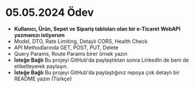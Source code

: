 # 05.05.2024 Ödev

- **Kullanıcı, Ürün, Sepet ve Sipariş tabloları olan bir e-Ticaret WebAPI yazmanızı istiyorum**
- Model, DTO, Rate Limiting, Detaylı CORS, Health Check
- API Methodlarında GET, POST, PUT, Delete
- Query Params, Route Params birer örnek yazın
- **İsteğe Bağlı** Bu projeyi GitHub'da paylaştıktan sonra LinkedIn de beni de etiketleyerek paylaşın.
- **İsteğe Bağlı** Bu projeyi GitHub'da paylaştığınız repoya çok detaylı bir README yazın (Türkçe)


